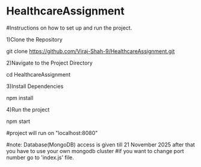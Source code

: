 # HealthcareAssignment
#Instructions on how to set up and run the project.

1)Clone the Repository

git clone https://github.com/Viraj-Shah-9/HealthcareAssignment.git


2)Navigate to the Project Directory

cd HealthcareAssignment


3)Install Dependencies

npm install


4)Run the project

npm start


#project will run on "localhost:8080"

#note: Database(MongoDB) access is given till 21 November 2025 after that you have to use your own mongodb cluster
#if you want to change port number go to 'index.js' file.

